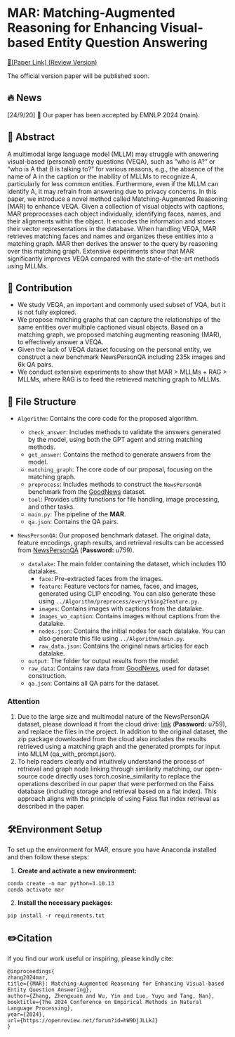 # MAR: Matching-Augmented Reasoning for Enhancing Visual-based Entity Question Answering

[📃[Paper Link] (Review Version)](https://openreview.net/pdf?id=1Mikiy7Fzo)

The official version paper will be published soon.

## 🔥 News
[24/9/20] 🎊 Our paper has been accepted by EMNLP 2024 (main).

## 📖 Abstract

A multimodal large language model (MLLM) may struggle with answering visual-based (personal) entity questions (VEQA), such as “who is A?” or “who is A that B is talking to?” for various reasons, e.g., the absence of the name of A in the caption or the inability of MLLMs to recognize A, particularly for less common entities. Furthermore, even if the MLLM can identify A, it may refrain from answering due to privacy concerns. In this paper, we introduce a novel method called Matching-Augmented Reasoning (MAR) to enhance VEQA. Given a collection of visual objects with captions, MAR preprocesses each object individually, identifying faces, names, and their alignments within the object. It encodes the information and stores their vector representations in the database. When handling VEQA, MAR retrieves matching faces and names and organizes these entities into a matching graph. MAR then derives the answer to the query by reasoning over this matching graph. Extensive experiments show that MAR significantly improves VEQA compared with the state-of-the-art methods using MLLMs.

## 📜 Contribution

- We study VEQA, an important and commonly used subset of VQA, but it is not fully explored.
- We propose matching graphs that can capture the relationships of the same entities over multiple captioned visual objects. Based on a matching graph, we proposed matching augmenting reasoning (MAR), to effectively answer a VEQA.
- Given the lack of VEQA dataset focusing on the personal entity, we construct a new benchmark NewsPersonQA including 235k images and 6k QA pairs.
- We conduct extensive experiments to show that MAR > MLLMs + RAG > MLLMs, where RAG is to feed the retrieved matching graph to MLLMs. 

## 📁 File Structure

- `Algorithm`: Contains the core code for the proposed algorithm.
  - `check_answer`: Includes methods to validate the answers generated by the model, using both the GPT agent and string matching methods.
  - `get_answer`: Contains the method to generate answers from the model.
  - `matching_graph`: The core code of our proposal, focusing on the matching graph.
  - `preprocess`: Includes methods to construct the `NewsPersonQA` benchmark from the [GoodNews](https://github.com/furkanbiten/GoodNews) dataset.
  - `tool`: Provides utility functions for file handling, image processing, and other tasks.
  - `main.py`: The pipeline of the **MAR**.
  - `qa.json`: Contains the QA pairs.

- `NewsPersonQA`: Our proposed benchmark dataset. The original data, feature encodings, graph results, and retrieval results can be accessed from [NewsPersonQA](https://pan.baidu.com/s/1s661H9gUEYsqI7PiNxs0PQ?pwd=u759) (**Password:** u759).
  - `datalake`: The main folder containing the dataset, which includes 110 datalakes.
    - `face`: Pre-extracted faces from the images.
    - `feature`: Feature vectors for names, faces, and images, generated using CLIP encoding. You can also generate these using `../Algorithm/preprocess/everything2feature.py`.
    - `images`: Contains images with captions from the datalake.
    - `images_wo_caption`: Contains images without captions from the datalake.
    - `nodes.json`: Contains the initial nodes for each datalake. You can also generate this file using `../Algorithm/main.py`.
    - `raw_data.json`: Contains the original news articles for each datalake.
  - `output`: The folder for output results from the model.
  - `raw_data`: Contains raw data from [GoodNews](https://github.com/furkanbiten/GoodNews), used for dataset construction.
  - `qa.json`: Contains all QA pairs for the dataset.

### Attention
1. Due to the large size and multimodal nature of the NewsPersonQA dataset, please download it from the cloud drive: [link](https://pan.baidu.com/s/1s661H9gUEYsqI7PiNxs0PQ?pwd=u759) (**Password:** u759), and replace the files in the project. In addition to the original dataset, the zip package downloaded from the cloud also includes the results retrieved using a matching graph and the generated prompts for input into MLLM (qa_with_prompt.json).
2. To help readers clearly and intuitively understand the process of retrieval and graph node linking through similarity matching, our open-source code directly uses torch.cosine_similarity to replace the operations described in our paper that were performed on the Faiss database (including storage and retrieval based on a flat index). This approach aligns with the principle of using Faiss flat index retrieval as described in the paper.

## 🛠️Environment Setup
To set up the environment for MAR, ensure you have Anaconda installed and then follow these steps:

1. **Create and activate a new environment:**
```
conda create -n mar python=3.10.13
conda activate mar
```

2. **Install the necessary packages:**
```
pip install -r requirements.txt
```
## ✏️Citation

If you find our work useful or inspiring, please kindly cite:

```
@inproceedings{
zhang2024mar,
title={{MAR}: Matching-Augmented Reasoning for Enhancing Visual-based Entity Question Answering},
author={Zhang, Zhengxuan and Wu, Yin and Luo, Yuyu and Tang, Nan},
booktitle={The 2024 Conference on Empirical Methods in Natural Language Processing},
year={2024},
url={https://openreview.net/forum?id=hW9DjJLLkJ}
}
```